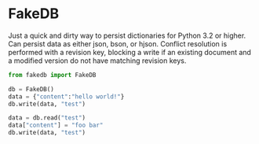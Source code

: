 # FakeDB
Just a quick and dirty way to persist dictionaries for Python 3.2 or higher.  Can persist data as either json, bson, or hjson.  Conflict resolution is performed with a revision key, blocking a write if an existing document and a modified version do not have matching revision keys.

```python
from fakedb import FakeDB

db = FakeDB()
data = {"content":"hello world!"}
db.write(data, "test")

data = db.read("test")
data["content"] = "foo bar"
db.write(data, "test")
```
